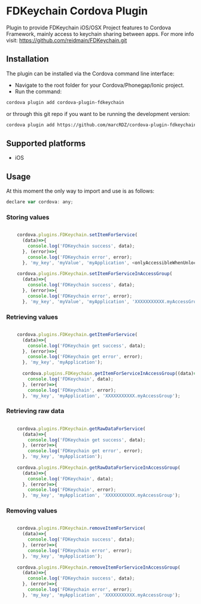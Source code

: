 
# FDKeychain Cordova Plugin

Plugin to provide FDKeychain iOS/OSX Project features to Cordova Framework, mainly access to keychain sharing between apps. For more info visit:  https://github.com/reidmain/FDKeychain.git

##  Installation
The plugin can be installed via the Cordova command line interface:
* Navigate to the root folder for your Cordova/Phonegap/Ionic project.
* Run the command:
```sh
cordova plugin add cordova-plugin-fdkeychain
```
or through this git repo if you want to be running the development version:
```sh
cordova plugin add https://github.com/marcRDZ/cordova-plugin-fdkeychain.git
```

## Supported platforms

- iOS

## Usage

At this moment the only way to import and use is as follows:

```javascript
declare var cordova: any;
```

### Storing values

```javascript

    cordova.plugins.FDKeychain.setItemForService(
      (data)=>{
        console.log('FDKeychain success', data);
      }, (error)=>{
        console.log('FDKeychain error', error);
      }, 'my_key', 'myValue', 'myApplication', <onlyAccessibleWhenUnlocked: boolean>);
    
    cordova.plugins.FDKeychain.setItemForServiceInAccessGroup(
      (data)=>{
        console.log('FDKeychain success', data);
      }, (error)=>{
        console.log('FDKeychain error', error);
      }, 'my_key', 'myValue', 'myApplication', 'XXXXXXXXXXX.myAccessGroup', <onlyAccessibleWhenUnlocked: boolean>);
```

### Retrieving values

```javascript

    cordova.plugins.FDKeychain.getItemForService(
      (data)=>{
        console.log('FDKeychain get success', data);
      }, (error)=>{
        console.log('FDKeychain get error', error);
      }, 'my_key', 'myApplication');
      
      cordova.plugins.FDKeychain.getItemForServiceInAccessGroup((data)=>{
        console.log('FDKeychain', data);
      }, (error)=>{
        console.log('FDKeychain', error);
      }, 'my_key', 'myApplication', 'XXXXXXXXXXX.myAccessGroup');

```

### Retrieving raw data

```javascript

    cordova.plugins.FDKeychain.getRawDataForService(
      (data)=>{
        console.log('FDKeychain get success', data);
      }, (error)=>{
        console.log('FDKeychain get error', error);
      }, 'my_key', 'myApplication');
    
    cordova.plugins.FDKeychain.getRawDataForServiceInAccessGroup(
      (data)=>{
        console.log('FDKeychain', data);
      }, (error)=>{
        console.log('FDKeychain', error);
      }, 'my_key', 'myApplication', 'XXXXXXXXXXX.myAccessGroup');

```

### Removing values

```javascript

    cordova.plugins.FDKeychain.removeItemForService(
      (data)=>{
        console.log('FDKeychain success', data);
      }, (error)=>{
        console.log('FDKeychain error', error);
      }, 'my_key', 'myApplication');
    
    cordova.plugins.FDKeychain.removeItemForServiceInAccessGroup(
      (data)=>{
        console.log('FDKeychain success', data);
      }, (error)=>{
        console.log('FDKeychain error', error);
      }, 'my_key', 'myApplication', 'XXXXXXXXXXX.myAccessGroup');

```
